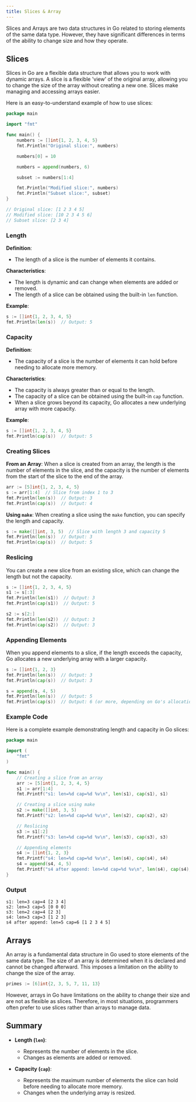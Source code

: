```yaml
---
title: Slices & Array
---
```


Slices and Arrays are two data structures in Go related to storing elements of the same data type. However, they have significant differences in terms of the ability to change size and how they operate.

## Slices

Slices in Go are a flexible data structure that allows you to work with dynamic arrays. A slice is a flexible 'view' of the original array, allowing you to change the size of the array without creating a new one. Slices make managing and accessing arrays easier.

Here is an easy-to-understand example of how to use slices:

```go
package main

import "fmt"

func main() {
    numbers := []int{1, 2, 3, 4, 5}
    fmt.Println("Original slice:", numbers)

    numbers[0] = 10

    numbers = append(numbers, 6)

    subset := numbers[1:4]

    fmt.Println("Modified slice:", numbers)
    fmt.Println("Subset slice:", subset)
}

// Original slice: [1 2 3 4 5]
// Modified slice: [10 2 3 4 5 6]
// Subset slice: [2 3 4]
```

### Length

**Definition**:

- The length of a slice is the number of elements it contains.

**Characteristics**:

- The length is dynamic and can change when elements are added or removed.
- The length of a slice can be obtained using the built-in `len` function.

**Example**:

```go
s := []int{1, 2, 3, 4, 5}
fmt.Println(len(s))  // Output: 5
```

### Capacity

**Definition**:

- The capacity of a slice is the number of elements it can hold before needing to allocate more memory.

**Characteristics**:

- The capacity is always greater than or equal to the length.
- The capacity of a slice can be obtained using the built-in `cap` function.
- When a slice grows beyond its capacity, Go allocates a new underlying array with more capacity.

**Example**:

```go
s := []int{1, 2, 3, 4, 5}
fmt.Println(cap(s))  // Output: 5
```

### Creating Slices

**From an Array**:
When a slice is created from an array, the length is the number of elements in the slice, and the capacity is the number of elements from the start of the slice to the end of the array.

```go
arr := [5]int{1, 2, 3, 4, 5}
s := arr[1:4]  // Slice from index 1 to 3
fmt.Println(len(s))  // Output: 3
fmt.Println(cap(s))  // Output: 4
```

**Using `make`**:
When creating a slice using the `make` function, you can specify the length and capacity.

```go
s := make([]int, 3, 5)  // Slice with length 3 and capacity 5
fmt.Println(len(s))  // Output: 3
fmt.Println(cap(s))  // Output: 5
```

### Reslicing

You can create a new slice from an existing slice, which can change the length but not the capacity.

```go
s := []int{1, 2, 3, 4, 5}
s1 := s[:3]
fmt.Println(len(s1))  // Output: 3
fmt.Println(cap(s1))  // Output: 5

s2 := s[2:]
fmt.Println(len(s2))  // Output: 3
fmt.Println(cap(s2))  // Output: 3
```

### Appending Elements

When you append elements to a slice, if the length exceeds the capacity, Go allocates a new underlying array with a larger capacity.

```go
s := []int{1, 2, 3}
fmt.Println(len(s))  // Output: 3
fmt.Println(cap(s))  // Output: 3

s = append(s, 4, 5)
fmt.Println(len(s))  // Output: 5
fmt.Println(cap(s))  // Output: 6 (or more, depending on Go's allocation strategy)
```

### Example Code

Here is a complete example demonstrating length and capacity in Go slices:

```go
package main

import (
	"fmt"
)

func main() {
	// Creating a slice from an array
	arr := [5]int{1, 2, 3, 4, 5}
	s1 := arr[1:4]
	fmt.Printf("s1: len=%d cap=%d %v\n", len(s1), cap(s1), s1)

	// Creating a slice using make
	s2 := make([]int, 3, 5)
	fmt.Printf("s2: len=%d cap=%d %v\n", len(s2), cap(s2), s2)

	// Reslicing
	s3 := s1[:2]
	fmt.Printf("s3: len=%d cap=%d %v\n", len(s3), cap(s3), s3)

	// Appending elements
	s4 := []int{1, 2, 3}
	fmt.Printf("s4: len=%d cap=%d %v\n", len(s4), cap(s4), s4)
	s4 = append(s4, 4, 5)
	fmt.Printf("s4 after append: len=%d cap=%d %v\n", len(s4), cap(s4), s4)
}
```

### Output

```plaintext
s1: len=3 cap=4 [2 3 4]
s2: len=3 cap=5 [0 0 0]
s3: len=2 cap=4 [2 3]
s4: len=3 cap=3 [1 2 3]
s4 after append: len=5 cap=6 [1 2 3 4 5]
```

## Arrays

An array is a fundamental data structure in Go used to store elements of the same data type. The size of an array is determined when it is declared and cannot be changed afterward. This imposes a limitation on the ability to change the size of the array.

```go
primes := [6]int{2, 3, 5, 7, 11, 13}
```

However, arrays in Go have limitations on the ability to change their size and are not as flexible as slices. Therefore, in most situations, programmers often prefer to use slices rather than arrays to manage data.

## Summary

- **Length (`len`)**:

  - Represents the number of elements in the slice.
  - Changes as elements are added or removed.

- **Capacity (`cap`)**:
  - Represents the maximum number of elements the slice can hold before needing to allocate more memory.
  - Changes when the underlying array is resized.

